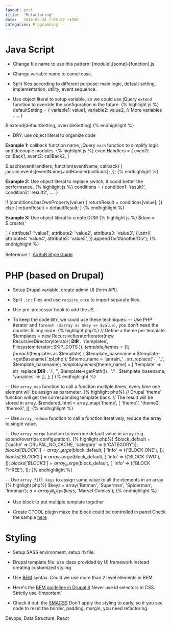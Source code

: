 ```yaml
---
layout: post
title:  "Refactoring"
date:   2016-05-24 7:05:52 +1000
categories: Programming
---
```


Java Script
===========

- Change file name to use this pattern: [module].[some]-[function].js.

- Change variable name to camel case.

- Split files according to different purpose: main logic, default setting, implementation, utility, event sequence.

- Use object literal to setup variable, so we could use jQuery `extend` function to override the configuration in the future.
{% highlight js %}
defaultSetting = {
  variable1: value1,
  variable2: value2,
  // More variables .....
}

$.extend(defaultSetting, overrideSetting)
{% endhighlight %}

- DRY: use object literal to organize code

**Example 1:** callback function name, jQuery `each` function to simplify logic and decouple modules.
{% highlight js %}
eventHandlers = {
  event1: callBack1,
  event2: callBack2,
}

$.each(eventHandlers, function(eventName, callback) {
  janrain.events[eventName].addHandler(callback);
});
{% endhighlight %}

**Example 2:** Use object literal to replace switch, it could better the performance.
{% highlight js %}
conditions = {
  condition1: 'result1',
  condition2: 'result2',
  ....
}

if (conditions.hasOwnProperty(value) {
  returnResult = conditions[value];
})
else {
  returnResult = defaultResult;
}
{% endhighlight %}

**Example 3:** Use object literal to create DOM
{% highlight js %}
$dom = $.create('<div />', {
  attribute1: 'value1',
  attribute2: 'value2',
  attribute3: 'value3',
}).attr({
  attribute4: 'value4',
  attribute5: 'value5',
}).appendTo('#anotherDiv');
{% endhighlight %}

Reference： [AirBnB Style Guide](https://github.com/airbnb/javascript/)


PHP (based on Drupal)
=====================

- Setup Drupal variable, create admin UI (form API).

- Split `.inc` files and use `require_once` to import separate files.

- Use pre-processor hook to add the JS.

- To keep the code `DRY`, we could use these techniques:
-- Use PHP iterator and `foreach ($array as $key => $value)`, you don't need the counter $i any more.
{% highlight php%}
   // Define a theme per template.
   $templates = new RecursiveIteratorIterator(new RecursiveDirectoryIterator(
     __DIR__ . '/templates', FilesystemIterator::SKIP_DOTS
   ));
   $template_themes = [];
   foreach ($templates as $template) {
     $template_basename = $template->getBasename('.tpl.php');
     $theme_name = 'janrain_' . str_replace('-', '_', $template_basename);
     $template_themes[$theme_name] = [
       'template'  => str_replace(__DIR__ . '/', '', $template->getPath()) . '/' . $template_basename,
       'variables' => [],
     ];
   }
{% endhighlight %}

-- Use `array_map` function to call a function multiple times, every time one element will be assign as parameter.
{% highlight php%}
// Drupal 'theme' function will get the corresponding template back.
// The result will be stored in array.
$rendered_html = array_map('theme', [
    'theme1',
    'theme2',
    'theme3',
]);
{% endhighlight %}

-- Use `array_reduce` function to call a function iteratively, reduce the array to single value.

-- Use `array_merge` function to override default value in array (e.g. extend/override configuration).
{% highlight php%}
  $block_default = ['cache' => DRUPAL_NO_CACHE, 'category' => t('CATEGORY')];
  $blocks['BLOCK1'] = array_merge($block_default, [
    'info' => t('BLOCK ONE'),
  ]);
  $blocks['BLOCK2'] = array_merge($block_default, [
    'info' => t('BLOCK TWO'),
  ]);
  $blocks['BLOCK3'] = array_merge($block_default, [
    'info' => t('BLOCK THREE'),
  ]);
{% endhighlight %}

-- Use `array_fill_keys` to assign same value to all the elements in an array
{% highlight php%}
$keys = array('Batman', 'Superman', 'Spiderman', 'Ironman');
$a = array_fill_keys($keys, 'Marvel Comics');
{% endhighlight %}


- Use block to put multiple template together

- Create CTOOL plugin make the block could be controlled in panel
Check the sample [here](/programming/2016/05/24/drupal.html)

Styling
===========

- Setup SASS environment, setup rb file.

- Drupal template file: use class provided by UI framework instead creating customized styling

- Use [BEM](http://getbem.com/introduction/) syntax. Could we use more than 2 level elements in BEM.

- Here's the [BEM guideline in Drupal 8](https://www.drupal.org/coding-standards/css/architecture)
   Never use id selectors in CSS.
   Strictly use ·!important`

- Check it out: the [SMACSS](https://smacss.com/book/categorizing)
  Don't apply the styling to early, so if you see code to reset the border, padding, margin, you need refactoring.


Devops, Data Structure, React
